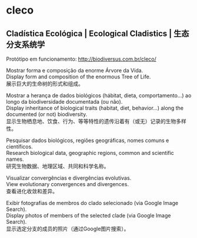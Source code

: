 # cleco

## Cladística Ecológica | Ecological Cladistics | 生态分支系统学

Protótipo em funcionamento: http://biodiversus.com.br/cleco/

Mostrar forma e composição da enorme Árvore da Vida.  
Display form and composition of the enormous Tree of Life.  
展示巨大的生命树的形式和组成。

Mostrar a herança de dados biológicos (hábitat, dieta, comportamento...) ao longo da biodiversidade documentada (ou não).  
Display inheritance of biological traits (habitat, diet, behavior...) along the documented (or not) biodiversity.  
显示生物栖息地、饮食、行为、等等特性的遗传沿着有（或无）记录的生物多样性。

Pesquisar dados biológicos, regiões geográficas, nomes comuns e científicos.  
Research biological data, geographic regions, common and scientific names.  
研究生物数据、地理区域、共同和科学名称。

Visualizar convergências e divergências evolutivas.  
View evolutionary convergences and divergences.  
查看进化收敛和差异。

Exibir fotografias de membros do clado selecionado (via Google Image Search).  
Display photos of members of the selected clade (via Google Image Search).  
显示选定分支的成员的照片（通过Google图片搜索）。
